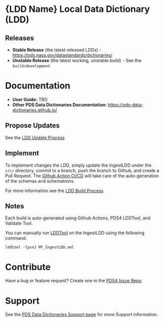# {LDD Name} Local Data Dictionary (LDD)

## Releases

* **Stable Release** (the latest released LDDs) - https://pds.nasa.gov/datastandards/dictionaries/
* **Unstable Release** (the latest working, unstable build) - See the `build/development` 

# Documentation

* **User Guide:** TBD
* **Other PDS Data Dictionaries Documentation:** https://pds-data-dictionaries.github.io/

## Propose Updates

See the [LDD Update Process](https://pds-data-dictionaries.github.io/development/ldd-update.html)

## Implement

To implement changes the LDD, simply update the IngestLDD under the `src/` directory, commit to a branch, push the branch to Github, and create a Pull Request. The [Github Action CI/CD](https://pds-data-dictionaries.github.io/development/ldd-build.html) will take care of the auto-generation of the schemas and schematrons.

For more information see the [LDD Build Process](https://pds-data-dictionaries.github.io/development/ldd-build.html)

## Notes

Each build is auto-generated using Github Actions, PDS4 LDDTool, and Validate Tool.


You can manually run [LDDTool](https://nasa-pds.github.io/pds4-information-model/model-lddtool/index.html) on the IngestLDD using the following command:
```
lddtool -lpsnJ MY_IngestLDD.xml
```


# Contribute

Have a bug or feature request? Create one in the [PDS4 Issue Repo](https://github.com/pds-data-dictionaries/PDS4-LDD-Issue-Repo/issues/new/choose).


# Support

See the [PDS Data Dictionaries Support page](https://pds-data-dictionaries.github.io/support/contribute.html) for more Support information.
